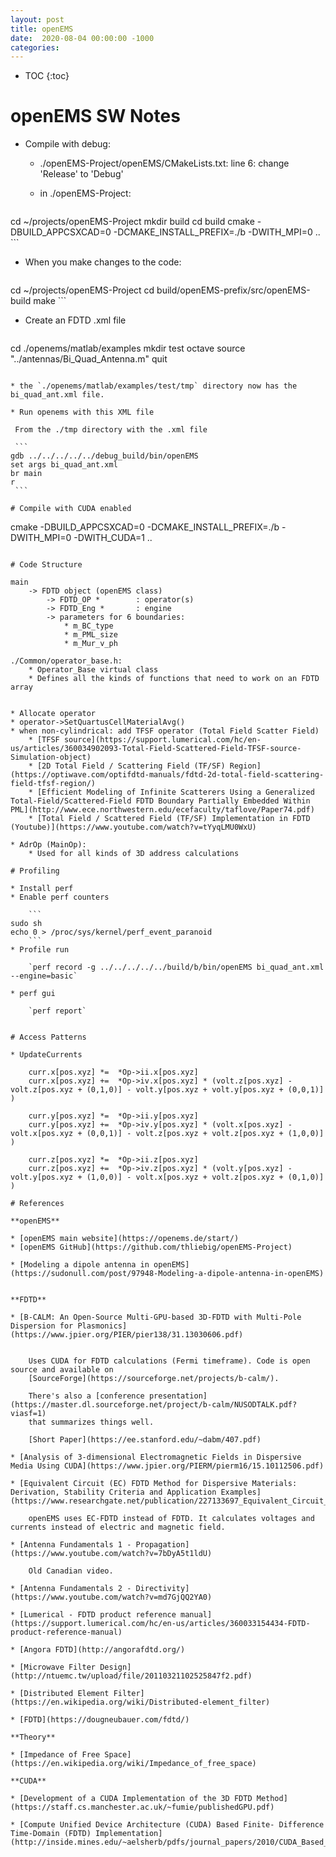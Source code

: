 ```yaml
---
layout: post
title: openEMS
date:  2020-08-04 00:00:00 -1000
categories:
---
```


* TOC
{:toc}

# openEMS SW Notes

* Compile with debug:

    * ./openEMS-Project/openEMS/CMakeLists.txt: line 6: change 'Release' to 'Debug'
    * in ./openEMS-Project:
    
        ```
cd ~/projects/openEMS-Project
mkdir build
cd build
cmake  -DBUILD_APPCSXCAD=0 -DCMAKE_INSTALL_PREFIX=./b -DWITH_MPI=0 ..
        ```

* When you make changes to the code:

    ```
cd ~/projects/openEMS-Project
cd build/openEMS-prefix/src/openEMS-build
make
    ```

* Create an FDTD .xml file 

   ```
cd ./openems/matlab/examples
mkdir test
octave
source "../antennas/Bi_Quad_Antenna.m"
quit
   ```

* the `./openems/matlab/examples/test/tmp` directory now has the bi_quad_ant.xml file.

* Run openems with this XML file

    From the ./tmp directory with the .xml file

    ```
gdb ../../../../../debug_build/bin/openEMS
set args bi_quad_ant.xml
br main
r
    ```

# Compile with CUDA enabled

```
cmake  -DBUILD_APPCSXCAD=0 -DCMAKE_INSTALL_PREFIX=./b -DWITH_MPI=0 -DWITH_CUDA=1 ..
```

# Code Structure

main
    -> FDTD object (openEMS class)
        -> FDTD_OP *        : operator(s)
        -> FDTD_Eng *       : engine
        -> parameters for 6 boundaries:
            * m_BC_type
            * m_PML_size
            * m_Mur_v_ph

./Common/operator_base.h:
    * Operator_Base virtual class
    * Defines all the kinds of functions that need to work on an FDTD array


* Allocate operator
* operator->SetQuartusCellMaterialAvg()
* when non-cylindrical: add TFSF operator (Total Field Scatter Field)
    * [TFSF source](https://support.lumerical.com/hc/en-us/articles/360034902093-Total-Field-Scattered-Field-TFSF-source-Simulation-object)
    * [2D Total Field / Scattering Field (TF/SF) Region](https://optiwave.com/optifdtd-manuals/fdtd-2d-total-field-scattering-field-tfsf-region/)
    * [Efficient Modeling of Infinite Scatterers Using a Generalized Total-Field/Scattered-Field FDTD Boundary Partially Embedded Within PML](http://www.ece.northwestern.edu/ecefaculty/taflove/Paper74.pdf)
    * [Total Field / Scattered Field (TF/SF) Implementation in FDTD (Youtube)](https://www.youtube.com/watch?v=tYyqLMU0WxU)

* AdrOp (MainOp): 
    * Used for all kinds of 3D address calculations

# Profiling

* Install perf
* Enable perf counters

    ```
sudo sh
echo 0 > /proc/sys/kernel/perf_event_paranoid
    ```
* Profile run

    `perf record -g ../../../../../build/b/bin/openEMS bi_quad_ant.xml --engine=basic`

* perf gui

    `perf report`
    

# Access Patterns

* UpdateCurrents

    curr.x[pos.xyz] *=  *Op->ii.x[pos.xyz]
    curr.x[pos.xyz] +=  *Op->iv.x[pos.xyz] * (volt.z[pos.xyz] - volt.z[pos.xyz + (0,1,0)] - volt.y[pos.xyz + volt.y[pos.xyz + (0,0,1)] )

    curr.y[pos.xyz] *=  *Op->ii.y[pos.xyz]
    curr.y[pos.xyz] +=  *Op->iv.y[pos.xyz] * (volt.x[pos.xyz] - volt.x[pos.xyz + (0,0,1)] - volt.z[pos.xyz + volt.z[pos.xyz + (1,0,0)] )

    curr.z[pos.xyz] *=  *Op->ii.z[pos.xyz]
    curr.z[pos.xyz] +=  *Op->iv.z[pos.xyz] * (volt.y[pos.xyz] - volt.y[pos.xyz + (1,0,0)] - volt.x[pos.xyz + volt.z[pos.xyz + (0,1,0)] )

# References

**openEMS**

* [openEMS main website](https://openems.de/start/)
* [openEMS GitHub](https://github.com/thliebig/openEMS-Project)

* [Modeling a dipole antenna in openEMS](https://sudonull.com/post/97948-Modeling-a-dipole-antenna-in-openEMS)


**FDTD**

* [B-CALM: An Open-Source Multi-GPU-based 3D-FDTD with Multi-Pole Dispersion for Plasmonics](https://www.jpier.org/PIER/pier138/31.13030606.pdf)


    Uses CUDA for FDTD calculations (Fermi timeframe). Code is open source and available on
    [SourceForge](https://sourceforge.net/projects/b-calm/).

    There's also a [conference presentation](https://master.dl.sourceforge.net/project/b-calm/NUSODTALK.pdf?viasf=1)
    that summarizes things well.

    [Short Paper](https://ee.stanford.edu/~dabm/407.pdf)

* [Analysis of 3-dimensional Electromagnetic Fields in Dispersive Media Using CUDA](https://www.jpier.org/PIERM/pierm16/15.10112506.pdf)

* [Equivalent Circuit (EC) FDTD Method for Dispersive Materials: Derivation, Stability Criteria and Application Examples](https://www.researchgate.net/publication/227133697_Equivalent_Circuit_EC_FDTD_Method_for_Dispersive_Materials_Derivation_Stability_Criteria_and_Application_Examples)

    openEMS uses EC-FDTD instead of FDTD. It calculates voltages and currents instead of electric and magnetic field.

* [Antenna Fundamentals 1 - Propagation](https://www.youtube.com/watch?v=7bDyA5t1ldU)

    Old Canadian video.

* [Antenna Fundamentals 2 - Directivity](https://www.youtube.com/watch?v=md7GjQQ2YA0)

* [Lumerical - FDTD product reference manual](https://support.lumerical.com/hc/en-us/articles/360033154434-FDTD-product-reference-manual)

* [Angora FDTD](http://angorafdtd.org/)

* [Microwave Filter Design](http://ntuemc.tw/upload/file/20110321102525847f2.pdf)

* [Distributed Element Filter](https://en.wikipedia.org/wiki/Distributed-element_filter)

* [FDTD](https://dougneubauer.com/fdtd/)

**Theory**

* [Impedance of Free Space](https://en.wikipedia.org/wiki/Impedance_of_free_space)

**CUDA**

* [Development of a CUDA Implementation of the 3D FDTD Method](https://staff.cs.manchester.ac.uk/~fumie/publishedGPU.pdf)

* [Compute Unified Device Architecture (CUDA) Based Finite- Difference Time-Domain (FDTD) Implementation](http://inside.mines.edu/~aelsherb/pdfs/journal_papers/2010/CUDA_Based_FDTD_Implementation.pdf)
